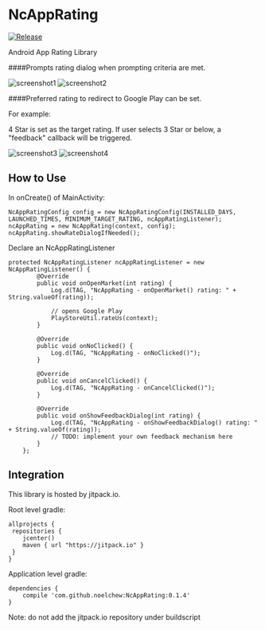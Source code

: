 # NcAppRating
[![Release](https://jitpack.io/v/noelchew/NcAppRating.svg)](https://jitpack.io/#noelchew/NcAppRating)

Android App Rating Library

####Prompts rating dialog when prompting criteria are met.

![screenshot1](https://github.com/NoelChew/NcAppRating/blob/master/screenshot_1.png)
![screenshot2](https://github.com/NoelChew/NcAppRating/blob/master/screenshot_2.png)


####Preferred rating to redirect to Google Play can be set.

For example:

4 Star is set as the target rating. If user selects 3 Star or below,  a "feedback" callback will be triggered.

![screenshot3](https://github.com/NoelChew/NcAppRating/blob/master/screenshot_3.png)
![screenshot4](https://github.com/NoelChew/NcAppRating/blob/master/screenshot_4.png)


## How to Use
In onCreate() of MainActivity:
```
NcAppRatingConfig config = new NcAppRatingConfig(INSTALLED_DAYS, LAUNCHED_TIMES, MINIMUM_TARGET_RATING, ncAppRatingListener);
ncAppRating = new NcAppRating(context, config);
ncAppRating.showRateDialogIfNeeded();
```

Declare an NcAppRatingListener

```
protected NcAppRatingListener ncAppRatingListener = new NcAppRatingListener() {
        @Override
        public void onOpenMarket(int rating) {
            Log.d(TAG, "NcAppRating - onOpenMarket() rating: " + String.valueOf(rating));
            
            // opens Google Play
            PlayStoreUtil.rateUs(context);
        }

        @Override
        public void onNoClicked() {
            Log.d(TAG, "NcAppRating - onNoClicked()");
        }

        @Override
        public void onCancelClicked() {
            Log.d(TAG, "NcAppRating - onCancelClicked()");
        }

        @Override
        public void onShowFeedbackDialog(int rating) {
            Log.d(TAG, "NcAppRating - onShowFeedbackDialog() rating: " + String.valueOf(rating));
            // TODO: implement your own feedback mechanism here
        }
    };
```

## Integration
This library is hosted by jitpack.io.

Root level gradle:
```
allprojects {
 repositories {
    jcenter()
    maven { url "https://jitpack.io" }
 }
}
```

Application level gradle:
```
dependencies {
    compile 'com.github.noelchew:NcAppRating:0.1.4'
}
```
Note: do not add the jitpack.io repository under buildscript
